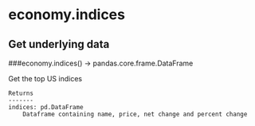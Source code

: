 # economy.indices

## Get underlying data 
###economy.indices() -> pandas.core.frame.DataFrame

Get the top US indices

    Returns
    -------
    indices: pd.DataFrame
        Dataframe containing name, price, net change and percent change
